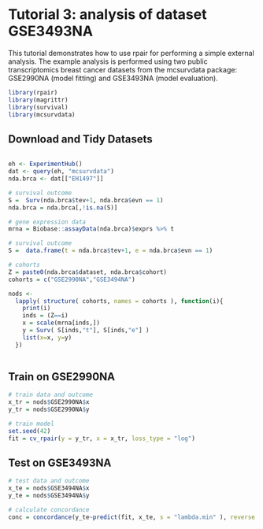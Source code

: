 Tutorial 3: analysis of dataset GSE3493NA
================

This tutorial demonstrates how to use rpair for performing a simple external analysis. The example analysis is performed using two public transcriptomics breast cancer datasets from the mcsurvdata package: GSE2990NA (model fitting) and GSE3493NA (model evaluation).

``` r
library(rpair)
library(magrittr)
library(survival)
library(mcsurvdata)
```

## Download and Tidy Datasets
```r

eh <- ExperimentHub()
dat <- query(eh, "mcsurvdata")
nda.brca <- dat[["EH1497"]]

# survival outcome 
S =  Surv(nda.brca$tev+1, nda.brca$evn == 1)
nda.brca = nda.brca[,!is.na(S)] 

# gene expression data
mrna = Biobase::assayData(nda.brca)$exprs %>% t

# survival outcome 
S =  data.frame(t = nda.brca$tev+1, e = nda.brca$evn == 1)

# cohorts 
Z = paste0(nda.brca$dataset, nda.brca$cohort)
cohorts = c("GSE2990NA","GSE3494NA")

nods <-
  lapply( structure( cohorts, names = cohorts ), function(i){
    print(i)
    inds = (Z==i)
    x = scale(mrna[inds,])
    y = Surv( S[inds,"t"], S[inds,"e"] )
    list(x=x, y=y)
  })
  

```

## Train on GSE2990NA
```r
# train data and outcome
x_tr = nods$GSE2990NA$x
y_tr = nods$GSE2990NA$y

# train model
set.seed(42)
fit = cv_rpair(y = y_tr, x = x_tr, loss_type = "log")

```

## Test on GSE3493NA
```r
# test data and outcome
x_te = nods$GSE3494NA$x
y_te = nods$GSE3494NA$y

# calculate concordance
conc = concordance(y_te~predict(fit, x_te, s = "lambda.min" ), reverse = T)$concordance

```
